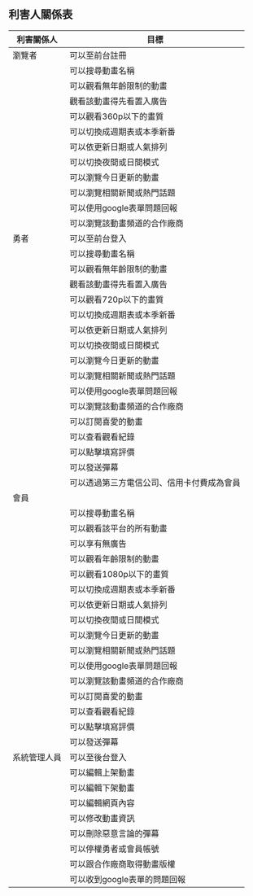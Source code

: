 ## 利害人關係表
|利害關係人|目標|
|-------|-------|
|瀏覽者|可以至前台註冊|
||可以搜尋動畫名稱|
||可以觀看無年齡限制的動畫|
||觀看該動畫得先看置入廣告|
||可以觀看360p以下的畫質|
||可以切換成週期表或本季新番|
||可以依更新日期或人氣排列|
||可以切換夜間或日間模式|
||可以瀏覽今日更新的動畫|
||可以瀏覽相關新聞或熱門話題|
||可以使用google表單問題回報|
||可以瀏覽該動畫頻道的合作廠商|
|勇者|可以至前台登入|
||可以搜尋動畫名稱|
||可以觀看無年齡限制的動畫|
||觀看該動畫得先看置入廣告|
||可以觀看720p以下的畫質|
||可以切換成週期表或本季新番|
||可以依更新日期或人氣排列|
||可以切換夜間或日間模式|
||可以瀏覽今日更新的動畫|
||可以瀏覽相關新聞或熱門話題|
||可以使用google表單問題回報|
||可以瀏覽該動畫頻道的合作廠商|
||可以訂閱喜愛的動畫|
||可以查看觀看紀錄|
||可以點擊填寫評價|
||可以發送彈幕|
||可以透過第三方電信公司、信用卡付費成為會員|
|會員||可以至前台登入|
||可以搜尋動畫名稱|
||可以觀看該平台的所有動畫|
||可以享有無廣告|
||可以觀看年齡限制的動畫|
||可以觀看1080p以下的畫質|
||可以切換成週期表或本季新番|
||可以依更新日期或人氣排列|
||可以切換夜間或日間模式|
||可以瀏覽今日更新的動畫|
||可以瀏覽相關新聞或熱門話題|
||可以使用google表單問題回報|
||可以瀏覽該動畫頻道的合作廠商|
||可以訂閱喜愛的動畫|
||可以查看觀看紀錄|
||可以點擊填寫評價|
||可以發送彈幕|
|系統管理人員|可以至後台登入|
||可以編輯上架動畫|
||可以編輯下架動畫|
||可以編輯網頁內容|
||可以修改動畫資訊|
||可以刪除惡意言論的彈幕|
||可以停權勇者或會員帳號|
||可以跟合作廠商取得動畫版權|
||可以收到google表單的問題回報|